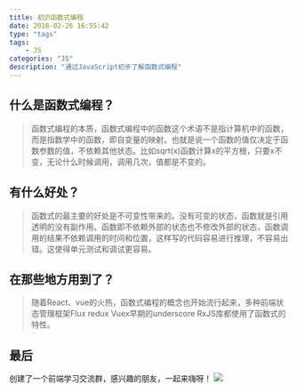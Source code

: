```yaml
---
title: 初识函数式编程
date: 2018-02-26 16:55:42
type: "tags"
tags:
	- JS
categories: "JS"
description: "通过JavaScript初步了解函数式编程"
---
```

## 什么是函数式编程？
>函数式编程的本质，函数式编程中的函数这个术语不是指计算机中的函数，而是指数学中的函数，即自变量的映射。也就是说一个函数的值仅决定于函数参数的值，不依赖其他状态。比如sqrt(x)函数计算x的平方根，只要x不变，无论什么时候调用，调用几次，值都是不变的。

## 有什么好处？
>函数式的最主要的好处是不可变性带来的。没有可变的状态，函数就是引用透明的没有副作用。函数即不依赖外部的状态也不修改外部的状态，函数调用的结果不依赖调用的时间和位置，这样写的代码容易进行推理，不容易出错。这使得单元测试和调试更容易。

## 在那些地方用到了？
>随着React、vue的火热，函数式编程的概念也开始流行起来，多种前端状态管理框架Flux redux Vuex早期的underscore RxJS库都使用了函数式的特性。

## 最后

创建了一个前端学习交流群，感兴趣的朋友，一起来嗨呀！
![](https://i.imgur.com/qbcaSEh.png)

